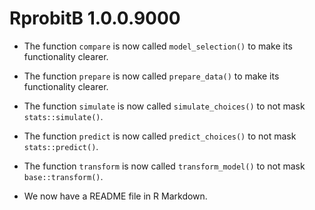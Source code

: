 # RprobitB 1.0.0.9000

* The function `compare` is now called `model_selection()` to make its functionality clearer.

* The function `prepare` is now called `prepare_data()` to make its functionality clearer.

* The function `simulate` is now called `simulate_choices()` to not mask `stats::simulate()`.

* The function `predict` is now called `predict_choices()` to not mask `stats::predict()`.

* The function `transform` is now called `transform_model()` to not mask `base::transform()`.

* We now have a README file in R Markdown.
